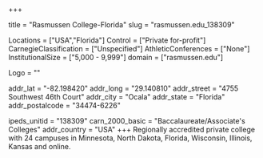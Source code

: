 
+++

title = "Rasmussen College-Florida"
slug = "rasmussen.edu_138309"

Locations = ["USA","Florida"]
Control = ["Private for-profit"]
CarnegieClassification = ["Unspecified"]
AthleticConferences = ["None"]
InstitutionalSize = ["5,000 - 9,999"]
domain = ["rasmussen.edu"]

Logo = ""

addr_lat = "-82.198420"
addr_long = "29.140810"
addr_street = "4755 Southwest 46th Court"
addr_city = "Ocala"
addr_state = "Florida"
addr_postalcode = "34474-6226"

ipeds_unitid = "138309"
carn_2000_basic = "Baccalaureate/Associate's Colleges"
addr_country = "USA"
+++
    Regionally accredited private college with 24 campuses in Minnesota, North Dakota, Florida, Wisconsin, Illinois, Kansas and online.
